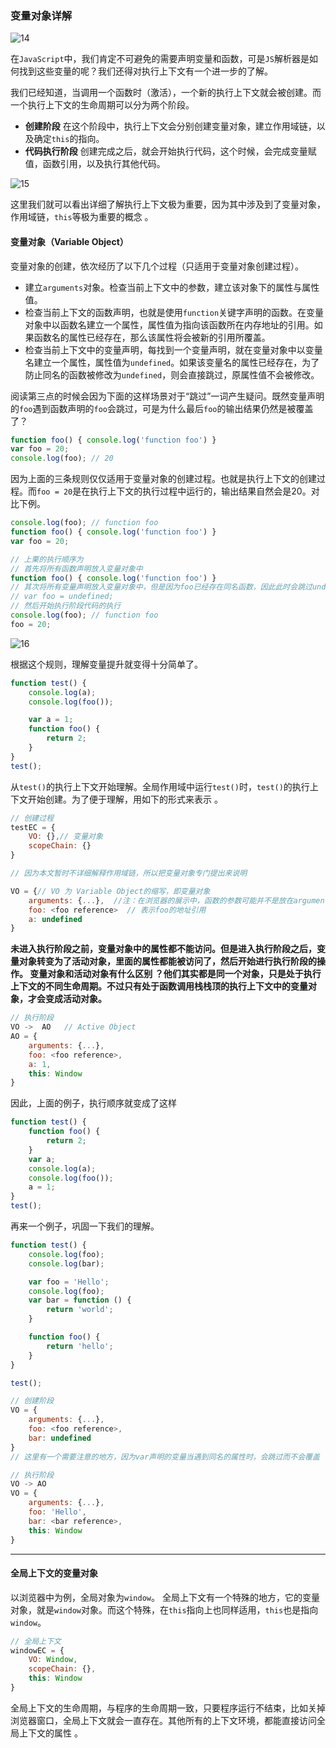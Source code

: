 ### 变量对象详解

![14](E:\learn\TC\临\14.png)

在`JavaScript`中，我们肯定不可避免的需要声明变量和函数，可是`JS`解析器是如何找到这些变量的呢？我们还得对执行上下文有一个进一步的了解。

我们已经知道，当调用一个函数时（激活），一个新的执行上下文就会被创建。而一个执行上下文的生命周期可以分为两个阶段。

- **创建阶段**
  在这个阶段中，执行上下文会分别创建变量对象，建立作用域链，以及确定`this`的指向。
- **代码执行阶段**
  创建完成之后，就会开始执行代码，这个时候，会完成变量赋值，函数引用，以及执行其他代码。

![15](E:\learn\TC\临\15.png)

这里我们就可以看出详细了解执行上下文极为重要，因为其中涉及到了变量对象，作用域链，`this`等极为重要的概念 。

#### 变量对象（Variable Object）

变量对象的创建，依次经历了以下几个过程（只适用于变量对象创建过程）。

- 建立`arguments`对象。检查当前上下文中的参数，建立该对象下的属性与属性值。
- 检查当前上下文的函数声明，也就是使用`function`关键字声明的函数。在变量对象中以函数名建立一个属性，属性值为指向该函数所在内存地址的引用。如果函数名的属性已经存在，那么该属性将会被新的引用所覆盖。
- 检查当前上下文中的变量声明，每找到一个变量声明，就在变量对象中以变量名建立一个属性，属性值为`undefined`。如果该变量名的属性已经存在，为了防止同名的函数被修改为`undefined`，则会直接跳过，原属性值不会被修改。

 

阅读第三点的时候会因为下面的这样场景对于“跳过”一词产生疑问。既然变量声明的`foo`遇到函数声明的`foo`会跳过，可是为什么最后`foo`的输出结果仍然是被覆盖了？ 

```javascript
function foo() { console.log('function foo') }
var foo = 20;
console.log(foo); // 20
```

因为上面的三条规则仅仅适用于变量对象的创建过程。也就是执行上下文的创建过程。而`foo = 20`是在执行上下文的执行过程中运行的，输出结果自然会是20。对比下例。 

 ```javascript
console.log(foo); // function foo
function foo() { console.log('function foo') }
var foo = 20;
 ```

```javascript
// 上栗的执行顺序为
// 首先将所有函数声明放入变量对象中
function foo() { console.log('function foo') }
// 其次将所有变量声明放入变量对象中，但是因为foo已经存在同名函数，因此此时会跳过undefined的赋值
// var foo = undefined;
// 然后开始执行阶段代码的执行
console.log(foo); // function foo
foo = 20;
```

![16](E:\learn\TC\临\16.png)

根据这个规则，理解变量提升就变得十分简单了。 

```javascript
function test() {
    console.log(a);
    console.log(foo());

    var a = 1;
    function foo() {
        return 2;
    }
}
test();
```

从`test()`的执行上下文开始理解。全局作用域中运行`test()`时，`test()`的执行上下文开始创建。为了便于理解，用如下的形式来表示 。

```javascript
// 创建过程
testEC = {
    VO: {},// 变量对象
    scopeChain: {}
}

// 因为本文暂时不详细解释作用域链，所以把变量对象专门提出来说明

VO = {// VO 为 Variable Object的缩写，即变量对象
    arguments: {...},  //注：在浏览器的展示中，函数的参数可能并不是放在arguments对象中，这里为了方便理解，做了这样的处理
    foo: <foo reference>  // 表示foo的地址引用
    a: undefined
}
```

**未进入执行阶段之前，变量对象中的属性都不能访问。但是进入执行阶段之后，变量对象转变为了活动对象，里面的属性都能被访问了，然后开始进行执行阶段的操作。 变量对象和活动对象有什么区别 ？他们其实都是同一个对象，只是处于执行上下文的不同生命周期。不过只有处于函数调用栈栈顶的执行上下文中的变量对象，才会变成活动对象。** 

```javascript
// 执行阶段
VO ->  AO   // Active Object
AO = {
    arguments: {...},
    foo: <foo reference>,
    a: 1,
    this: Window
}
```

因此，上面的例子，执行顺序就变成了这样 

```javascript
function test() {
    function foo() {
        return 2;
    }
    var a;
    console.log(a);
    console.log(foo());
    a = 1;
}
test();
```

再来一个例子，巩固一下我们的理解。 

```javascript
function test() {
    console.log(foo);
    console.log(bar);

    var foo = 'Hello';
    console.log(foo);
    var bar = function () {
        return 'world';
    }

    function foo() {
        return 'hello';
    }
}

test();
```

```javascript
// 创建阶段
VO = {
    arguments: {...},
    foo: <foo reference>,
    bar: undefined
}
// 这里有一个需要注意的地方，因为var声明的变量当遇到同名的属性时，会跳过而不会覆盖
```

```javascript
// 执行阶段
VO -> AO
VO = {
    arguments: {...},
    foo: 'Hello',
    bar: <bar reference>,
    this: Window
}
```

***

#### 全局上下文的变量对象

以浏览器中为例，全局对象为`window`。 全局上下文有一个特殊的地方，它的变量对象，就是`window`对象。而这个特殊，在`this`指向上也同样适用，`this`也是指向`window`。 

```javascript
// 全局上下文
windowEC = {
    VO: Window,
    scopeChain: {},
    this: Window
}
```

全局上下文的生命周期，与程序的生命周期一致，只要程序运行不结束，比如关掉浏览器窗口，全局上下文就会一直存在。其他所有的上下文环境，都能直接访问全局上下文的属性 。



 